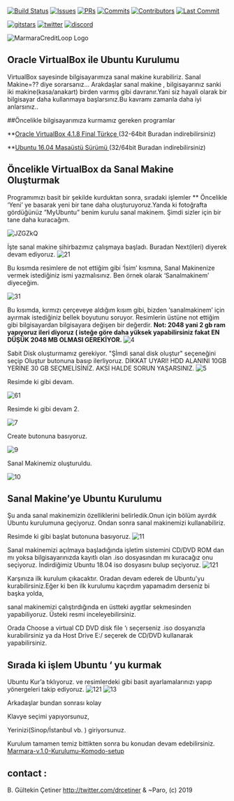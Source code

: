 [![Build Status](https://travis-ci.org/KomodoPlatform/komodo.svg?branch=master)](https://travis-ci.org/KomodoPlatform/komodo)
[![Issues](https://img.shields.io/github/issues-raw/komodoplatform/komodo)](https://github.com/KomodoPlatform/komodo/issues)
[![PRs](https://img.shields.io/github/issues-pr-closed/komodoplatform/komodo)](https://github.com/KomodoPlatform/komodo/pulls)
[![Commits](https://img.shields.io/github/commit-activity/y/komodoplatform/komodo)](https://github.com/KomodoPlatform/komodo/commits/dev)
[![Contributors](https://img.shields.io/github/contributors/komodoplatform/komodo)](https://github.com/KomodoPlatform/komodo/graphs/contributors)
[![Last Commit](https://img.shields.io/github/last-commit/komodoplatform/komodo)](https://github.com/KomodoPlatform/komodo/graphs/commit-activity)


[![gitstars](https://img.shields.io/github/stars/komodoplatform/komodo?style=social)](https://github.com/KomodoPlatform/komodo/stargazers)
[![twitter](https://img.shields.io/twitter/follow/marmarachain?style=social)](https://twitter.com/marmarachain)
[![discord](https://img.shields.io/discord/412898016371015680)](https://discord.gg/QZNMw73) 


![MarmaraCreditLoop Logo](https://raw.githubusercontent.com/marmarachain/Marmara-v.1.0/master/sonhali-beyaz-fon.png "Marmara Credit Loop Logo")

## Oracle VirtualBox ile Ubuntu Kurulumu 

VirtualBox sayesinde bilgisayarımıza sanal makine kurabiliriz. Sanal Makine=?? diye sorarsanız… Arakdaşlar sanal makine , bilgisayarınız sanki iki makine(kasa/anakart) birden varmış gibi davranır.Yani siz hayali olarak bir bilgisayar daha kullanmaya başlarsınız.Bu kavramı zamanla daha iyi anlarsınız..

##Öncelikle bilgisayarımıza kurmamız gereken programlar 

**[Oracle VirtualBox 4.1.8 Final Türkçe ](https://download.virtualbox.org/virtualbox/6.0.4/VirtualBox-6.0.4-128413-Win.exe)  (32-64bit Buradan indirebilirsiniz)

**[Ubuntu 16.04 Masaüstü Sürümü ](http://releases.ubuntu.com/16.04/ubuntu-16.04.6-desktop-amd64.iso)              (32/64bit  Buradan indirebilirsiniz)

## Öncelikle VirtualBox da Sanal Makine Oluşturmak 

Programımızı basit bir şekilde kurduktan sonra, sıradaki işlemler
     ** Öncelikle ‘Yeni’ ye basarak yeni bir tane daha oluşturuyoruz.Yanda ki fotoğrafta gördüğünüz ”MyUbuntu” benim kurulu sanal makinem. Şimdi sizler için bir tane  daha kuracağım.
     
![JZGZkQ](https://user-images.githubusercontent.com/3285283/54093218-65057780-43a6-11e9-8756-6a0717427ded.jpg)

 İşte sanal makine sihirbazımız çalışmaya başladı. Buradan Next(ileri) diyerek devam ediyoruz.
![21](https://user-images.githubusercontent.com/3285283/54093253-faa10700-43a6-11e9-80c5-bd4a77c11210.jpg)

Bu kısımda resimlere de not ettiğim gibi ‘İsim’ kısmına,
Sanal Makinenize vermek istediğiniz ismi yazmalısınız.
Ben örnek olarak ‘Sanalmakinem’ diyeceğim.

![31](https://user-images.githubusercontent.com/3285283/54093304-756a2200-43a7-11e9-9653-95cf12f13566.jpg)

Bu kısımda, kırmızı çerçeveye aldığım kısım gibi, bizden  ‘sanalmakinem’ için ayırmak istediğiniz bellek boyutunu soruyor.
Resimlerin üstüne not ettiğim gibi bilgisayardan bilgisayara değişen bir değerdir.
**Not: 2048 yani 2 gb ram yapıyoruz ileri diyoruz ( isteğe göre daha yüksek yapabilirsiniz fakat EN DÜŞÜK 2048 MB OLMASI GEREKİYOR.**
![4](https://user-images.githubusercontent.com/3285283/54093318-a2b6d000-43a7-11e9-8f1b-bd8f20e15417.jpg)

Sabit Disk oluşturmamız gerekiyor. "Şİmdi sanal disk oluştur" seçeneğini seçip Oluştur butonuna basıp ilerliyoruz.
DİKKAT UYARI! HDD ALANINI 10GB YERİNE 30 GB SEÇMELİSİNİZ. AKSİ HALDE SORUN YAŞARSINIZ.
![5](https://user-images.githubusercontent.com/3285283/54093357-3092bb00-43a8-11e9-83b1-22de62525797.png)

Resimde ki gibi devam.

![61](https://user-images.githubusercontent.com/3285283/54093370-5d46d280-43a8-11e9-8c1e-63f939ad2c39.jpg)

Resimde ki gibi devam 2.

![7](https://user-images.githubusercontent.com/3285283/54093384-90896180-43a8-11e9-87de-b8835992176c.jpg)

Create butonuna basıyoruz.

![9](https://user-images.githubusercontent.com/3285283/54093405-a72fb880-43a8-11e9-8c12-fa9334ef2082.jpg)

Sanal Makinemiz oluşturuldu.

![10](https://user-images.githubusercontent.com/3285283/54093420-c595b400-43a8-11e9-9e1e-6c5a4d0547d3.jpg)




## Sanal Makine’ye Ubuntu Kurulumu 
Şu anda sanal makinemizin özelliklerini belirledik.Onun için bölüm ayırdık Ubuntu kurulumuna geçiyoruz.  Ondan sonra sanal makinemizi kullanabiliriz.

Resimde ki gibi başlat butonuna basıyoruz.
![11](https://user-images.githubusercontent.com/3285283/54093454-173e3e80-43a9-11e9-8e4a-8ffbb89798df.jpg)

Sanal makinemizi açılmaya başladığında işletim sistemini CD/DVD ROM dan mı yoksa bilgisayarınızda kayıtlı olan .iso dosyasından mı kuracağız onu seçiyoruz.  İndirdiğimiz Ubuntu 18.04 iso dosyasını bulup seçiyoruz.
![121](https://user-images.githubusercontent.com/3285283/54093474-481e7380-43a9-11e9-9d3a-1201de555210.jpg)

Karşınıza ilk kurulum çıkacaktır. Oradan devam ederek de Ubuntu'yu kurabilirsiniz.Eğer ki ben ilk kurulumu kaçırdım yapamadım derseniz  bi başka yolda,

sanal makinemizi çalıştırdığında en üstteki aygıtlar sekmesinden yapabiliyoruz. Üsteki resmi inceleyebilirsiniz.

Orada Choose a virtual CD DVD disk file ‘ı seçerseniz .iso dosyanızla kurabilirsiniz
ya da Host Drive E:/ seçerek de CD/DVD  kullanarak yapabilirsiniz.

## Sırada ki işlem Ubuntu ‘ yu kurmak 

Ubuntu Kur’a tıklıyoruz. ve resimlerdeki gibi basit ayarlamalarınızı yapıp yönergeleri takip ediyoruz.
![121](https://user-images.githubusercontent.com/3285283/54093539-e14d8a00-43a9-11e9-9b72-e20c70a4b453.jpg)
![13](https://user-images.githubusercontent.com/3285283/54093542-ea3e5b80-43a9-11e9-9f10-8eb9bd15a4ee.jpg)

Arkadaşlar bundan sonrası kolay

Klavye seçimi yapıyorsunuz,

Yerinizi(Sinop/İstanbul vb. ) giriyorsunuz.

Kurulum tamamen temiz bittikten sonra bu konudan devam edebilirsiniz. 
[Marmara-v.1.0-Kurulumu-Komodo-setup](https://github.com/marmarachain/Marmara-v.1.0)

## contact :  
B. Gültekin Çetiner http://twitter.com/drcetiner & ~Paro, (c) 2019  
